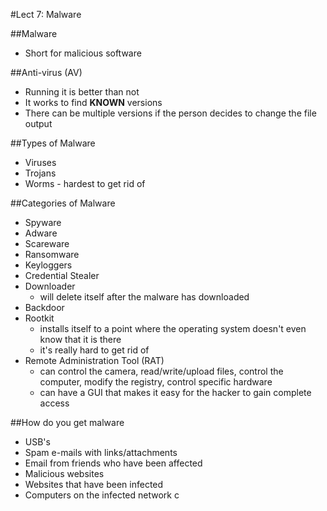 #Lect 7: Malware 

##Malware 
* Short for malicious software 


##Anti-virus (AV) 
* Running it is better than not
* It works to find **KNOWN** versions 
* There can be multiple versions if the person decides to change the file output 


##Types of Malware 
* Viruses 
* Trojans 
* Worms - hardest to get rid of 

##Categories of Malware
* Spyware 
* Adware
* Scareware
* Ransomware 
* Keyloggers 
* Credential Stealer 
* Downloader
	* will delete itself after the malware has downloaded 
* Backdoor 
* Rootkit 
	* installs itself to a point where the operating system doesn't even know that it is there 
	* it's really hard to get rid of 
* Remote Administration Tool (RAT) 
	* can control the camera, read/write/upload files, control the computer, modify the registry, control specific hardware
	* can have a GUI that makes it easy for the hacker to gain complete access 

	
##How do you get malware 
* USB's 
* Spam e-mails with links/attachments 
* Email from friends who have been affected 
* Malicious websites 
* Websites that have been infected
* Computers on the infected network 	c